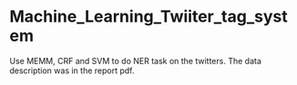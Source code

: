 # Machine_Learning_Twiiter_tag_system

Use MEMM, CRF and SVM to do NER task on the twitters. The data description was in the report pdf.
